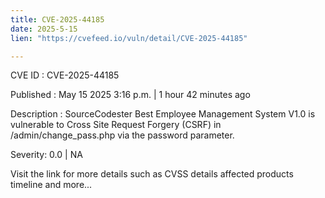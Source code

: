 ```yaml
---
title: CVE-2025-44185
date: 2025-5-15
lien: "https://cvefeed.io/vuln/detail/CVE-2025-44185"

---
```


CVE ID : CVE-2025-44185

Published :  May 15
2025
3:16 p.m. | 1 hour
42 minutes ago

Description : SourceCodester Best Employee Management System V1.0 is vulnerable to Cross Site Request Forgery (CSRF) in /admin/change_pass.php via the password parameter.

Severity: 0.0 | NA

Visit the link for more details
such as CVSS details
affected products
timeline
and more...
